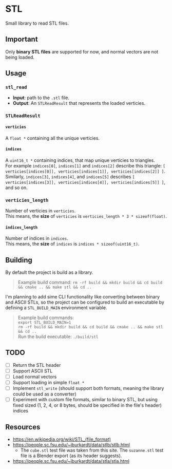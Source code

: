 # STL

Small library to read STL files.

## Important

Only **binary STL files** are supported for now, and normal vectors are not being loaded.

## Usage

### `stl_read`

- **Input**: path to the `.stl` file.
- **Output**: An `STLReadResult` that represents the loaded verticies.

### `STLReadResult`

#### `verticies`

A `float *` containing all the unique verticies.

#### `indices`

A `uint16_t *` containing indices, that map unique verticies to triangles.  
For example `indices[0]`, `indices[1]` and `indices[2]` describe this triangle: `[ verticies[indices[0]], verticies[indices[1]], verticies[indices[2]] ]`.  
Similarly, `indices[3]`, `indices[4]`, and `indices[5]` describes `[ verticies[indices[3]], verticies[indices[4]], verticies[indices[5]] ]`, and so on.

### `verticies_length`

Number of verticies in `verticies`.  
This means, the **size** of `verticies` is `verticies_length * 3 * sizeof(float)`.

#### `indices_length`

Number of indices in `indices`.  
This means, the **size** of `indices` is `indices * sizeof(uint16_t)`.

## Building

By default the project is build as a library.

> Example build command: `rm -rf build && mkdir build && cd build && cmake .. && make stl && cd ..`

I'm planning to add sime CLI functionality like converting between binary and ASCII STLs, so the project can be configured to build an executable by defining a `STL_BUILD_MAIN` environment variable.

> Example build commands:  
> `export STL_BUILD_MAIN=1`  
> `rm -rf build && mkdir build && cd build && cmake .. && make stl && cd ..`  
> Run the build executable: `./build/stl`

## TODO

- [ ] Return the STL header
- [ ] Support ASCII STL
- [ ] Load normal vectors
- [ ] Support loading in simple `float *`
- [ ] Implement `stl_write` (should support both formats, meaning the library could be used as a converter)
- [ ] Experiment with custom file formats, similar to binary STL, but using fixed sized (1, 2, 4, or 8 bytes, should be specified in the file's header) indices

## Resources

- https://en.wikipedia.org/wiki/STL_(file_format)
- https://people.sc.fsu.edu/~jburkardt/data/stlb/stlb.html
  - The `cube.stl` test file was taken from this site. The `suzanne.stl` test file is a Blender export (as its header suggests).
- https://people.sc.fsu.edu/~jburkardt/data/stla/stla.html
